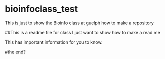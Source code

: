 # bioinfoclass_test
This is just to show the Bioinfo class at guelph how to make a repository 


##This is a readme file for class
I just want to show how to make a read me

This has important information for you to know. 


#the end? 

